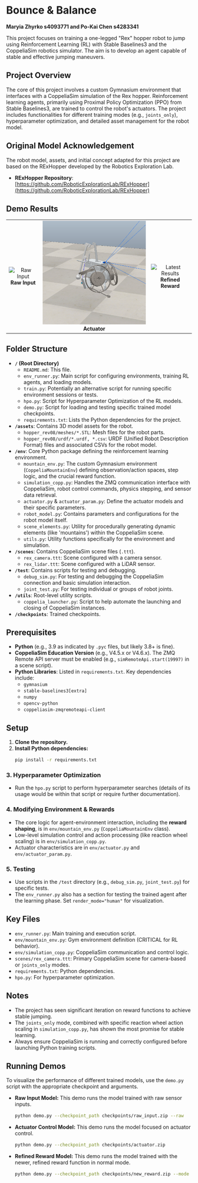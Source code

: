 # Bounce & Balance

__Maryia Zhyrko s4093771 and Po-Kai Chen s4283341__

This project focuses on training a one-legged "Rex" hopper robot to jump
 using Reinforcement Learning (RL) with Stable Baselines3 and the
CoppeliaSim robotics simulator. The aim is to develop an agent capable
of stable and effective jumping maneuvers.

## Project Overview

The core of this project involves a custom Gymnasium environment that
interfaces with a CoppeliaSim simulation of the Rex hopper.
Reinforcement learning agents, primarily using Proximal Policy
Optimization (PPO) from Stable Baselines3, are trained to control the
robot's actuators. The project includes functionalities for different
training modes (e.g., `joints_only`), hyperparameter optimization, and
detailed asset management for the robot model.

## Original Model Acknowledgement

The robot model, assets, and initial concept adapted for this project are based on the RExHopper developed by the Robotics Exploration Lab.
* **RExHopper Repository**: [https://github.com/RoboticExplorationLab/RExHopper](https://github.com/RoboticExplorationLab/RExHopper)

## Demo Results

<div align="center">
  <table>
    <tr>
      <td align="center">
        <img src="demo/raw_input.gif" width="300" alt="Raw Input"/>
        <br>
        <b>Raw Input</b>
      </td>
      <td align="center">
        <img src="demo/actuator.gif" width="300" alt="Actuator Control"/>
        <br>
        <b>Actuator</b>
      </td>
      <td align="center">
        <img src="demo/newest.gif" width="300" alt="Latest Results"/>
        <br>
        <b>Refined Reward</b>
      </td>
    </tr>
  </table>
</div>

## Folder Structure

* **`/` (Root Directory)**
  * `README.md`: This file.
  * `env_runner.py`: Main script for configuring environments, training
    RL agents, and loading models.
  * `train.py`: Potentially an alternative script for running specific
    environment sessions or tests.
  * `hpo.py`: Script for Hyperparameter Optimization of the RL models.
  * `demo.py`: Script for loading and testing specific trained model checkpoints.
  * `requirements.txt`: Lists the Python dependencies for the project.
* **`/assets`**: Contains 3D model assets for the robot.
  * `hopper_rev08/meshes/*.STL`: Mesh files for the robot parts.
  * `hopper_rev08/urdf/*.urdf, *.csv`: URDF (Unified Robot Description
    Format) files and associated CSVs for the robot model.
* **`/env`**: Core Python package defining the reinforcement learning
  environment.
  * `mountain_env.py`: The custom Gymnasium environment
    (`CoppeliaMountainEnv`) defining observation/action spaces, step logic,
    and the crucial reward function.
  * `simulation_copp.py`: Handles the ZMQ communication interface with
    CoppeliaSim, robot control commands, physics stepping, and sensor data
    retrieval.
  * `actuator.py` & `actuator_param.py`: Define the actuator models
    and their specific parameters.
  * `robot_model.py`: Contains parameters and configurations for the
    robot model itself.
  * `scene_elements.py`: Utility for procedurally generating dynamic
    elements (like 'mountains') within the CoppeliaSim scene.
  * `utils.py`: Utility functions specifically for the environment and
    simulation.
* **`/scenes`**: Contains CoppeliaSim scene files (`.ttt`).
  * `rex_camera.ttt`: Scene configured with a camera sensor.
  * `rex_lidar.ttt`: Scene configured with a LiDAR sensor.
* **`/test`**: Contains scripts for testing and debugging.
  * `debug_sim.py`: For testing and debugging the CoppeliaSim connection
    and basic simulation interaction.
  * `joint_test.py`: For testing individual or groups of robot joints.
* **`/utils`**: Root-level utility scripts.
  * `coppelia_launcher.py`: Script to help automate the launching and
    closing of CoppeliaSim instances.
* **`/checkpoints`**: Trained checkpoints.

## Prerequisites

* **Python** (e.g., 3.9 as indicated by `.pyc` files, but likely 3.8+ is
  fine).
* **CoppeliaSim Education Version** (e.g., V4.5.x or V4.6.x). The ZMQ
  Remote API server must be enabled (e.g., `simRemoteApi.start(19997)` in a
  scene script).
* **Python Libraries**: Listed in `requirements.txt`. Key dependencies
  include:
  * `gymnasium`
  * `stable-baselines3[extra]`
  * `numpy`
  * `opencv-python`
  * `coppeliasim-zmqremoteapi-client`

## Setup

1. **Clone the repository.**
2. **Install Python dependencies:**
   ```bash
   pip install -r requirements.txt
    ```

### 3. Hyperparameter Optimization

* Run the `hpo.py` script to perform hyperparameter searches (details of
  its usage would be within that script or require further
  documentation).

### 4. Modifying Environment & Rewards

* The core logic for agent-environment interaction, including the
  **reward shaping**, is in `env/mountain_env.py` (`CoppeliaMountainEnv`
  class).
* Low-level simulation control and action processing (like reaction
  wheel scaling) is in `env/simulation_copp.py`.
* Actuator characteristics are in `env/actuator.py` and
  `env/actuator_param.py`.

### 5. Testing

* Use scripts in the `/test` directory (e.g., `debug_sim.py`,
  `joint_test.py`) for specific tests.
* The `env_runner.py` also has a section for testing the trained agent
  after the learning phase. Set `render_mode="human"` for visualization.

## Key Files

* `env_runner.py`: Main training and execution script.
* `env/mountain_env.py`: Gym environment definition (CRITICAL for RL
  behavior).
* `env/simulation_copp.py`: CoppeliaSim communication and control logic.
* `scenes/rex_camera.ttt`: Primary CoppeliaSim scene for camera-based or
  `joints_only` modes.
* `requirements.txt`: Python dependencies.
* `hpo.py`: For hyperparameter optimization.

## Notes

* The project has seen significant iteration on reward functions to
  achieve stable jumping.
* The `joints_only` mode, combined with specific reaction wheel action
  scaling in `simulation_copp.py`, has shown the most promise for stable
  learning.
* Always ensure CoppeliaSim is running and correctly configured before
  launching Python training scripts.

## Running Demos

To visualize the performance of different trained models, use the `demo.py` script with the appropriate checkpoint and arguments.

* **Raw Input Model:** This demo runs the model trained with raw sensor inputs.
    ```bash
    python demo.py --checkpoint_path checkpoints/raw_input.zip --raw
    ```
* **Actuator Control Model:** This demo runs the model focused on actuator control.
    ```bash
    python demo.py --checkpoint_path checkpoints/actuator.zip
    ```
* **Refined Reward Model:** This demo runs the model trained with the newer, refined reward function in normal mode.
    ```bash
    python demo.py --checkpoint_path checkpoints/new_reward.zip --mode normal
    ```